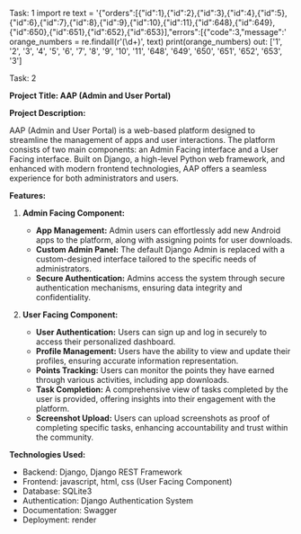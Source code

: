 Task: 1
import re
text = '{"orders":[{"id":1},{"id":2},{"id":3},{"id":4},{"id":5},{"id":6},{"id":7},{"id":8},{"id":9},{"id":10},{"id":11},{"id":648},{"id":649},{"id":650},{"id":651},{"id":652},{"id":653}],"errors":[{"code":3,"message":'
orange_numbers = re.findall(r'(\d+)', text)
print(orange_numbers)
out: ['1', '2', '3', '4', '5', '6', '7', '8', '9', '10', '11', '648', '649', '650', '651', '652', '653', '3']

Task: 2

**Project Title: AAP (Admin and User Portal)**

**Project Description:**

AAP (Admin and User Portal) is a web-based platform designed to streamline the management of apps and user interactions. The platform consists of two main components: an Admin Facing interface and a User Facing interface. Built on Django, a high-level Python web framework, and enhanced with modern frontend technologies, AAP offers a seamless experience for both administrators and users.

**Features:**

1. **Admin Facing Component:**
   - **App Management:** Admin users can effortlessly add new Android apps to the platform, along with assigning points for user downloads.
   - **Custom Admin Panel:** The default Django Admin is replaced with a custom-designed interface tailored to the specific needs of administrators.
   - **Secure Authentication:** Admins access the system through secure authentication mechanisms, ensuring data integrity and confidentiality.

2. **User Facing Component:**
   - **User Authentication:** Users can sign up and log in securely to access their personalized dashboard.
   - **Profile Management:** Users have the ability to view and update their profiles, ensuring accurate information representation.
   - **Points Tracking:** Users can monitor the points they have earned through various activities, including app downloads.
   - **Task Completion:** A comprehensive view of tasks completed by the user is provided, offering insights into their engagement with the platform.
   - **Screenshot Upload:** Users can upload screenshots as proof of completing specific tasks, enhancing accountability and trust within the community.

**Technologies Used:**
- Backend: Django, Django REST Framework
- Frontend: javascript, html, css (User Facing Component)
- Database: SQLite3
- Authentication: Django Authentication System
- Documentation: Swagger
- Deployment: render


